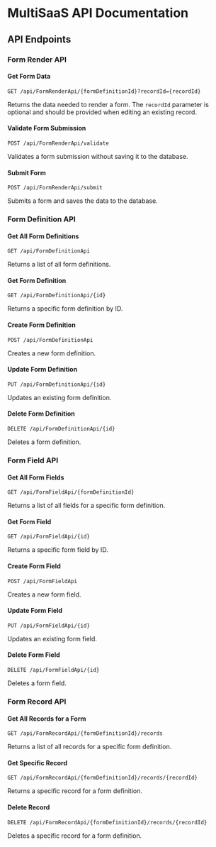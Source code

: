 # MultiSaaS API Documentation
## API Endpoints
### Form Render API
#### Get Form Data

```
GET /api/FormRenderApi/{formDefinitionId}?recordId={recordId}
```

Returns the data needed to render a form. The `recordId` parameter is optional and should be provided when editing an existing record.

#### Validate Form Submission

```
POST /api/FormRenderApi/validate
```

Validates a form submission without saving it to the database.

#### Submit Form

```
POST /api/FormRenderApi/submit
```

Submits a form and saves the data to the database.

### Form Definition API
#### Get All Form Definitions

```
GET /api/FormDefinitionApi
```

Returns a list of all form definitions.

#### Get Form Definition

```
GET /api/FormDefinitionApi/{id}
```

Returns a specific form definition by ID.

#### Create Form Definition

```
POST /api/FormDefinitionApi
```

Creates a new form definition.

#### Update Form Definition

```
PUT /api/FormDefinitionApi/{id}
```

Updates an existing form definition.

#### Delete Form Definition

```
DELETE /api/FormDefinitionApi/{id}
```

Deletes a form definition.

### Form Field API
#### Get All Form Fields

```
GET /api/FormFieldApi/{formDefinitionId}
```

Returns a list of all fields for a specific form definition.

#### Get Form Field

```
GET /api/FormFieldApi/{id}
```

Returns a specific form field by ID.

#### Create Form Field

```
POST /api/FormFieldApi
```

Creates a new form field.

#### Update Form Field

```
PUT /api/FormFieldApi/{id}
```

Updates an existing form field.

#### Delete Form Field

```
DELETE /api/FormFieldApi/{id}
```

Deletes a form field.

### Form Record API
#### Get All Records for a Form

```
GET /api/FormRecordApi/{formDefinitionId}/records
```

Returns a list of all records for a specific form definition.

#### Get Specific Record

```
GET /api/FormRecordApi/{formDefinitionId}/records/{recordId}
```

Returns a specific record for a form definition.

#### Delete Record

```
DELETE /api/FormRecordApi/{formDefinitionId}/records/{recordId}
```

Deletes a specific record for a form definition.